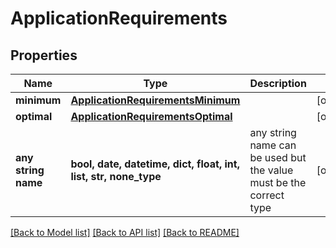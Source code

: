 # ApplicationRequirements


## Properties
Name | Type | Description | Notes
------------ | ------------- | ------------- | -------------
**minimum** | [**ApplicationRequirementsMinimum**](ApplicationRequirementsMinimum.md) |  | [optional] 
**optimal** | [**ApplicationRequirementsOptimal**](ApplicationRequirementsOptimal.md) |  | [optional] 
**any string name** | **bool, date, datetime, dict, float, int, list, str, none_type** | any string name can be used but the value must be the correct type | [optional]

[[Back to Model list]](../README.md#documentation-for-models) [[Back to API list]](../README.md#documentation-for-api-endpoints) [[Back to README]](../README.md)


